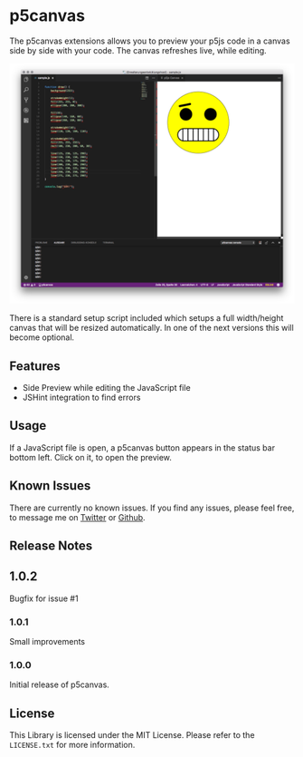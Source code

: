 # p5canvas

The p5canvas extensions allows you to preview your p5js code in a canvas side by side with your code. The canvas refreshes live, while editing.

![Example Screenshot](images/example_01.png)

There is a standard setup script included which setups a full width/height canvas that will be resized automatically. In one of the next versions this will become optional.

## Features

- Side Preview while editing the JavaScript file
- JSHint integration to find errors

## Usage

If a JavaScript file is open, a p5canvas button appears in the status bar bottom left. Click on it, to open the preview.

## Known Issues

There are currently no known issues. If you find any issues, please feel free, to message me on [Twitter](https://twitter.com/pixelkind) or [Github](https://github.com/pixelkind/p5canvas).

## Release Notes

## 1.0.2

Bugfix for issue #1

### 1.0.1

Small improvements

### 1.0.0

Initial release of p5canvas.

## License

This Library is licensed under the MIT License. Please refer to the `LICENSE.txt` for more information.
